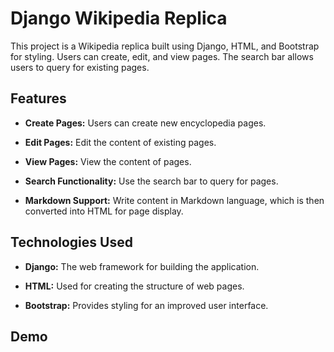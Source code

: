# Django Wikipedia Replica

This project is a Wikipedia replica built using Django, HTML, and Bootstrap for styling. Users can create, edit, and view pages. The search bar allows users to query for existing pages.

## Features

- **Create Pages:** Users can create new encyclopedia pages.

- **Edit Pages:** Edit the content of existing pages.

- **View Pages:** View the content of pages.

- **Search Functionality:** Use the search bar to query for pages.

- **Markdown Support:** Write content in Markdown language, which is then converted into HTML for page display.

## Technologies Used

- **Django:** The web framework for building the application.

- **HTML:** Used for creating the structure of web pages.

- **Bootstrap:** Provides styling for an improved user interface.

## Demo